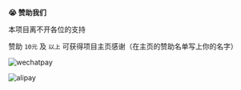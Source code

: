 **😭 赞助我们**

本项目离不开各位的支持

赞助 `10元` 及 `以上` 可获得项目主页感谢（在主页的赞助名单写上你的名字）

![wechatpay](https://github.ie.cx/user-attachments/assets/e5ad782a-3373-45df-9047-515c242df101)

![alipay](https://github.ie.cx/user-attachments/assets/c6ccde8d-5fea-4bd5-b920-6e0baa1d2b20)
